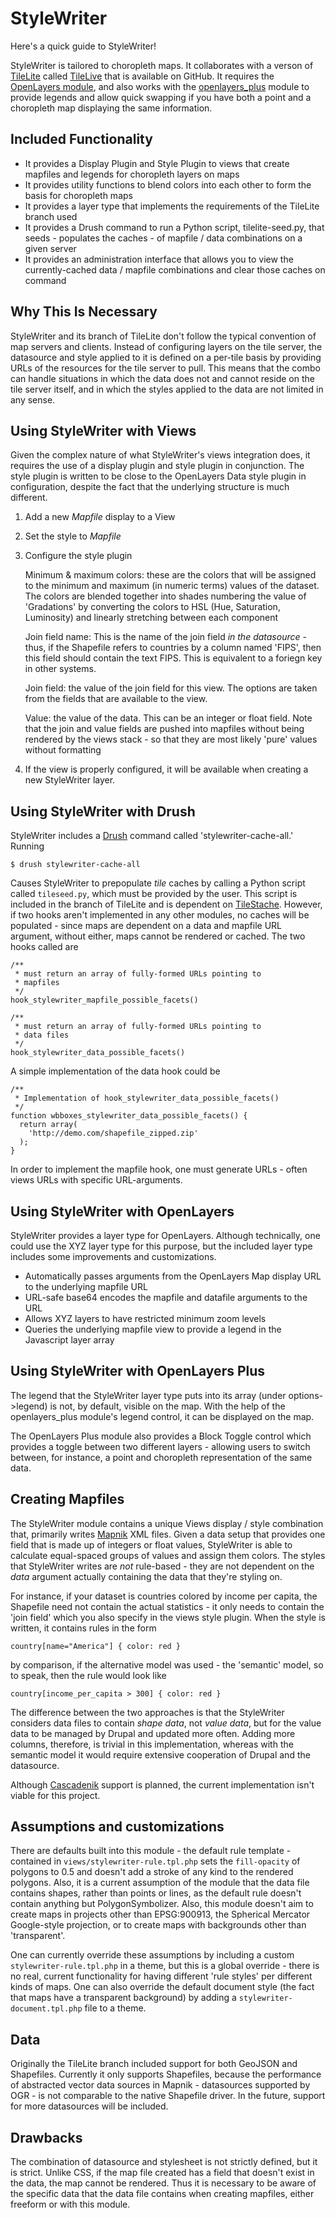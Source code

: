 # StyleWriter

Here's a quick guide to StyleWriter!

StyleWriter is tailored to choropleth maps. It collaborates with a verson of 
[TileLite][tilelite] called [TileLive][tlv] that is available on GitHub.
It requires the [OpenLayers module][olmod], and also works with the 
[openlayers_plus][olp] module to provide legends and allow quick swapping if 
you have both a point and a choropleth map displaying the same information.

## Included Functionality

* It provides a Display Plugin and Style Plugin to views that create mapfiles 
  and legends for choropleth layers on maps
* It provides utility functions to blend colors into each other to form the 
  basis for choropleth maps
* It provides a layer type that implements the requirements of the TileLite 
  branch used
* It provides a Drush command to run a Python script, tilelite-seed.py, that 
  seeds - populates the caches - of mapfile / data combinations on a 
  given server
* It provides an administration interface that allows you to view the 
  currently-cached data / mapfile combinations and clear those caches on command

## Why This Is Necessary

StyleWriter and its branch of TileLite don't follow the typical convention of 
map servers and clients. Instead of configuring layers on the tile server, 
the datasource and style applied to it is defined on a per-tile basis by 
providing URLs of the resources for the tile server to pull. This means that 
the combo can handle situations in which the data does not and cannot reside 
on the tile server itself, and in which the styles applied to the data are 
not limited in any sense.

## Using StyleWriter with Views

Given the complex nature of what StyleWriter's views integration does, it 
requires the use of a display plugin and style plugin in conjunction. The 
style plugin is written to be close to the OpenLayers Data style plugin 
in configuration, despite the fact that the underlying structure is much 
different.

1. Add a new *Mapfile* display to a View
2. Set the style to *Mapfile*
3. Configure the style plugin

    Minimum & maximum colors: these are the colors that will be assigned to 
      the minimum and maximum (in numeric terms) values of the dataset. 
      The colors are blended together into shades numbering the value of 
      'Gradations' by converting the colors to HSL (Hue, Saturation, Luminosity)
      and linearly stretching between each component

    Join field name: This is the name of the join field _in the datasource_ - 
      thus, if the Shapefile refers to countries by a column named 'FIPS', 
      then this field should contain the text FIPS. This is equivalent to 
      a foriegn key in other systems.

    Join field: the value of the join field for this view. The options are 
      taken from the fields that are available to the view.

    Value: the value of the data. This can be an integer or float field. Note 
      that the join and value fields are pushed into mapfiles without 
      being rendered by the views stack - so that they are most likely 
      'pure' values without formatting

4. If the view is properly configured, it will be available when creating 
   a new StyleWriter layer.

## Using StyleWriter with Drush

StyleWriter includes a [Drush][d] command called 'stylewriter-cache-all.' 
Running

    $ drush stylewriter-cache-all

Causes StyleWriter to prepopulate _tile_ caches by calling a Python script 
called `tileseed.py`, which must be provided by the user. This script 
is included in the branch of TileLite and is dependent on [TileStache][ts]. 
However, if two hooks aren't implemented in any other modules, no caches will 
be populated - since maps are dependent on a data and mapfile URL argument, 
without either, maps cannot be rendered or cached. The two hooks called are 

    /**
     * must return an array of fully-formed URLs pointing to 
     * mapfiles
     */
    hook_stylewriter_mapfile_possible_facets()

    /**
     * must return an array of fully-formed URLs pointing to 
     * data files
     */
    hook_stylewriter_data_possible_facets()

A simple implementation of the data hook could be

    /**
     * Implementation of hook_stylewriter_data_possible_facets()
     */
    function wbboxes_stylewriter_data_possible_facets() {
      return array(
        'http://demo.com/shapefile_zipped.zip'
      );
    }

In order to implement the mapfile hook, one must generate URLs - often views 
URLs with specific URL-arguments.

## Using StyleWriter with OpenLayers

StyleWriter provides a layer type for OpenLayers. Although technically, one 
could use the XYZ layer type for this purpose, but the included layer type 
includes some improvements and customizations.

* Automatically passes arguments from the OpenLayers Map display URL to the 
  underlying mapfile URL
* URL-safe base64 encodes the mapfile and datafile arguments to the URL
* Allows XYZ layers to have restricted minimum zoom levels
* Queries the underlying mapfile view to provide a legend in the Javascript
  layer array

## Using StyleWriter with OpenLayers Plus

The legend that the StyleWriter layer type puts into its array (under 
options->legend) is not, by default, visible on the map. With the help of 
the openlayers_plus module's legend control, it can be displayed on the map.

The OpenLayers Plus module also provides a Block Toggle control which provides 
a toggle between two different layers - allowing users to switch between, 
for instance, a point and choropleth representation of the same data.

## Creating Mapfiles

The StyleWriter module contains a unique Views display / style combination 
that, primarily writes [Mapnik][m] XML files. Given a data setup that provides 
one field that is made up of integers or float values, StyleWriter is able to 
calculate equal-spaced groups of values and assign them colors. The styles 
that StyleWriter writes are _not_ rule-based - they are not dependent on the 
*data* argument actually containing the data that they're styling on.

For instance, if your dataset is countries colored by income per capita, the 
Shapefile need not contain the actual statistics - it only needs to contain 
the 'join field' which you also specify in the views style plugin. When the 
style is written, it contains rules in the form

    country[name="America"] { color: red }

by comparison, if the alternative model was used - the 'semantic' model, so to 
speak, then the rule would look like

    country[income_per_capita > 300] { color: red }

The difference between the two approaches is that the StyleWriter considers 
data files to contain _shape data_, not _value data_, but for the value data 
to be managed by Drupal and updated more often. Adding more columns, therefore, 
is trivial in this implementation, whereas with the semantic model it would 
require extensive cooperation of Drupal and the datasource.

Although [Cascadenik][c] support is planned, the current implementation isn't 
viable for this project.

## Assumptions and customizations

There are defaults built into this module - the default rule template - 
contained in `views/stylewriter-rule.tpl.php` sets the `fill-opacity` of polygons 
to 0.5 and doesn't add a stroke of any kind to the rendered polygons. Also,
it is a current assumption of the module that the data file contains shapes, 
rather than points or lines, as the default rule doesn't contain anything 
but PolygonSymbolizer. Also, this module doesn't aim to create maps in projects 
other than EPSG:900913, the Spherical Mercator Google-style projection, or to 
create maps with backgrounds other than 'transparent'.

One can currently override these assumptions by including a custom 
`stylewriter-rule.tpl.php` in a theme, but this is a global override - there is 
no real, current functionality for having different 'rule styles' per different 
kinds of maps. One can also override the default document style (the fact that 
maps have a transparent background) by adding a `stylewriter-document.tpl.php` 
file to a theme.

## Data

Originally the TileLite branch included support for both GeoJSON and Shapefiles.
Currently it only supports Shapefiles, because the performance of abstracted 
vector data sources in Mapnik - datasources supported by OGR - is not 
comparable to the native Shapefile driver. In the future, support for more
datasources will be included.

## Drawbacks

The combination of datasource and stylesheet is not strictly defined, but it 
is strict. Unlike CSS, if the map file created has a field that doesn't exist 
in the data, the map cannot be rendered. Thus it is necessary to be aware 
of the specific data that the data file contains when creating mapfiles, either 
freeform or with this module.

[olmod]: http://drupal.org/project/openlayers
[tilelite]: http://bitbucket.org/tmcw/tilelite
[olp]: http://github.com/developmentseed/openlayers_plus
[c]: http://code.google.com/p/mapnik-utils/wiki/Cascadenik
[m]: http://www.mapnik.org/
[d]: http://drupal.org/project/drush
[ts]: http://tilestache.org/
[tlv]: http://github.com/tmcw/TileLiteLive
